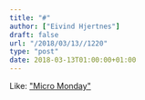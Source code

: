 ```yaml
---
title: "#"
author: ["Eivind Hjertnes"]
draft: false
url: "/2018/03/13//1220"
type: "post"
date: 2018-03-13T01:00:00+01:00
---
```


Like: ["Micro Monday"](https://monday.micro.blog/)
